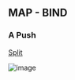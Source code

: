 ## MAP - BIND
### A Push

[Split](https://github.com/MDidehvar/split)

![image](https://user-images.githubusercontent.com/7889154/84332429-d3764e00-ab84-11ea-8c63-f245596ecd9c.png)

